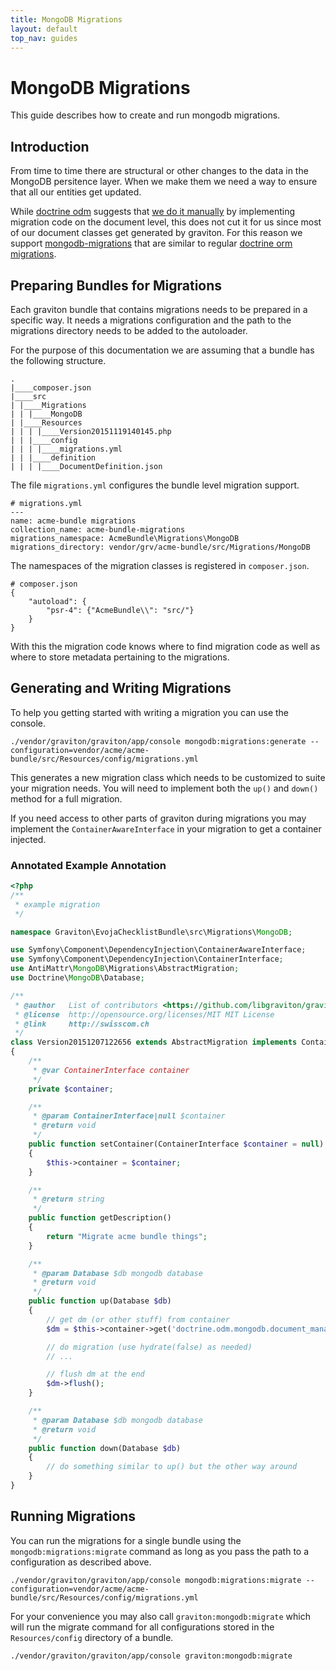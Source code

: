 ```yaml
---
title: MongoDB Migrations
layout: default
top_nav: guides
---
```


# MongoDB Migrations

This guide describes how to create and run mongodb migrations.

## Introduction

From time to time there are structural or other changes to the data in the MongoDB persitence layer. When
we make them we need a way to ensure that all our entities get updated.

While [doctrine odm](http://docs.doctrine-project.org/projects/doctrine-mongodb-odm/en/latest/) suggests that
[we do it manually](http://doctrine-orm.readthedocs.org/projects/doctrine-mongodb-odm/en/latest/reference/migrating-schemas.html)
by implementing migration code on the document level, this does not cut it for us since most of our document classes get 
generated by graviton. For this reason we support [mongodb-migrations](https://github.com/antimattr/mongodb-migrations) that are
similar to regular [doctrine orm migrations](http://doctrine-orm.readthedocs.org/projects/doctrine-migrations/en/latest/reference/introduction.html).

## Preparing Bundles for Migrations

Each graviton bundle that contains migrations needs to be prepared in a specific way. It needs a migrations configuration and the path to
the migrations directory needs to be added to the autoloader.

For the purpose of this documentation we are assuming that a bundle has the following structure.

```
.
|____composer.json
|____src
| |____Migrations
| | |____MongoDB
| |____Resources
| | | |____Version20151119140145.php
| | |____config
| | | |____migrations.yml
| | |____definition
| | | |____DocumentDefinition.json
```

The file `migrations.yml` configures the bundle level migration support.

```
# migrations.yml
---
name: acme-bundle migrations
collection_name: acme-bundle-migrations
migrations_namespace: AcmeBundle\Migrations\MongoDB
migrations_directory: vendor/grv/acme-bundle/src/Migrations/MongoDB
```

The namespaces of the migration classes is registered in `composer.json`.

```
# composer.json
{
    "autoload": {
        "psr-4": {"AcmeBundle\\": "src/"}
    }
}
```

With this the migration code knows where to find migration code as well as where to store
metadata pertaining to the migrations.

## Generating and Writing Migrations

To help you getting started with writing a migration you can use the console.

```
./vendor/graviton/graviton/app/console mongodb:migrations:generate --configuration=vendor/acme/acme-bundle/src/Resources/config/migrations.yml
```

This generates a new migration class which needs to be customized to suite your migration needs. You will need to implement both the `up()` and
`down()` method for a full migration.

If you need access to other parts of graviton during migrations you may implement the `ContainerAwareInterface` in your migration to get a
container injected.

### Annotated Example Annotation

```php
<?php
/**
 * example migration
 */

namespace Graviton\EvojaChecklistBundle\src\Migrations\MongoDB;

use Symfony\Component\DependencyInjection\ContainerAwareInterface;
use Symfony\Component\DependencyInjection\ContainerInterface;
use AntiMattr\MongoDB\Migrations\AbstractMigration;
use Doctrine\MongoDB\Database;

/**
 * @author   List of contributors <https://github.com/libgraviton/graviton/graphs/contributors>
 * @license  http://opensource.org/licenses/MIT MIT License
 * @link     http://swisscom.ch
 */
class Version20151207122656 extends AbstractMigration implements ContainerAwareInterface
{
    /**
     * @var ContainerInterface container
     */
    private $container;

    /**
     * @param ContainerInterface|null $container
     * @return void
     */
    public function setContainer(ContainerInterface $container = null)
    {
        $this->container = $container;
    }

    /**
     * @return string
     */
    public function getDescription()
    {
        return "Migrate acme bundle things";
    }

    /**
     * @param Database $db mongodb database
     * @return void
     */
    public function up(Database $db)
    {
        // get dm (or other stuff) from container
        $dm = $this->container->get('doctrine.odm.mongodb.document_manager');

        // do migration (use hydrate(false) as needed)
        // ...

        // flush dm at the end
        $dm->flush();
    }

    /**
     * @param Database $db mongodb database
     * @return void
     */
    public function down(Database $db)
    {
        // do something similar to up() but the other way around
    }
}
```

## Running Migrations

You can run the migrations for a single bundle using the `mongodb:migrations:migrate` command as long as you pass the path to a configuration as
described above.

```
./vendor/graviton/graviton/app/console mongodb:migrations:migrate --configuration=vendor/acme/acme-bundle/src/Resources/config/migrations.yml
```

For your convenience you may also call `graviton:mongodb:migrate` which will run the migrate command for all configurations stored in the `Resources/config`
directory of a bundle.

```
./vendor/graviton/graviton/app/console graviton:mongodb:migrate
```

